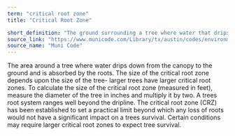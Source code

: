 ```yaml
---
term: "critical root zone"
title: "Critical Root Zone"

short_definition: "The ground surrounding a tree where water that drips down from canopy soaks into the roots."
source_link: "https://www.municode.com/Library/tx/austin/codes/environmental_criteria_manual?nodeId=S3TRNAARPR_3.4.0TRPH"
source_name: "Muni Code"
---
```

The area around a tree where water drips down from the canopy to the ground and is absorbed by the roots. The size of the critical root zone depends upon the size of the tree- larger trees have larger critical root zones. To calculate the size of the critical root zone (measured in feet), measure the diameter of the tree in inches and multiply it by two.
A trees root system ranges well beyond the dripline. The critical root zone (CRZ) has been established to set a practical limit beyond which any loss of roots would not have a significant impact on a trees survival. Certain conditions may require larger critical root zones to expect tree survival.
